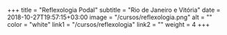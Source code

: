 +++
title = "Reflexologia Podal"
subtitle = "Rio de Janeiro e Vitória"
date = 2018-10-27T19:57:15+03:00
image = "/cursos/reflexologia.png"
alt = ""
color = "white"
link1 = "/cursos/reflexologia"
link2 = ""
weight = 4
+++
